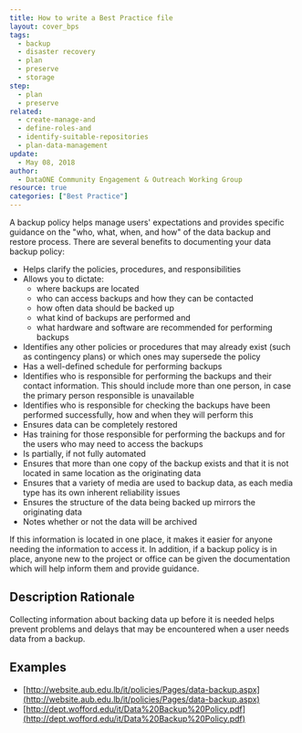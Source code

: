 ```yaml
---
title: How to write a Best Practice file
layout: cover_bps
tags:
  - backup
  - disaster recovery
  - plan
  - preserve
  - storage
step:
  - plan
  - preserve
related:
  - create-manage-and
  - define-roles-and
  - identify-suitable-repositories
  - plan-data-management
update:
  - May 08, 2018
author:
  - DataONE Community Engagement & Outreach Working Group
resource: true
categories: ["Best Practice"]
---
```




A backup policy helps manage users' expectations and provides specific guidance on the "who, what, when, and how" of the data backup and restore process. There are several benefits to documenting your data backup policy:
- Helps clarify the policies, procedures, and responsibilities
- Allows you to dictate:
    - where backups are located
    - who can access backups and how they can be contacted
    - how often data should be backed up
    - what kind of backups are performed and
    - what hardware and software are recommended for performing backups
- Identifies any other policies or procedures that may already exist (such as contingency plans) or which ones may supersede the policy
- Has a well-defined schedule for performing backups
- Identifies who is responsible for performing the backups and their contact information. This should include more than one person, in case the primary person responsible is unavailable
- Identifies who is responsible for checking the backups have been performed successfully, how and when they will perform this
- Ensures data can be completely restored
- Has training for those responsible for performing the backups and for the users who may need to access the backups
- Is partially, if not fully automated
- Ensures that more than one copy of the backup exists and that it is not located in same location as the originating data
- Ensures that a variety of media are used to backup data, as each media type has its own inherent reliability issues
- Ensures the structure of the data being backed up mirrors the originating data
- Notes whether or not the data will be archived

If this information is located in one place, it makes it easier for anyone needing the information to access it. In addition, if a backup policy is in place, anyone new to the project or office can be given the documentation which will help inform them and provide guidance.

## Description Rationale

Collecting information about backing data up before it is needed helps prevent problems and delays that may be encountered when a user needs data from a backup.

## Examples
- [http://website.aub.edu.lb/it/policies/Pages/data-backup.aspx](http://website.aub.edu.lb/it/policies/Pages/data-backup.aspx)
- [http://dept.wofford.edu/it/Data%20Backup%20Policy.pdf](http://dept.wofford.edu/it/Data%20Backup%20Policy.pdf)
